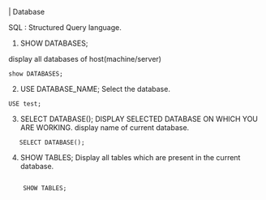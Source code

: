 

| Database

SQL : Structured Query language.



1. SHOW DATABASES; 

display all databases of host(machine/server)

``` mysql
show DATABASES;
```

2. USE DATABASE_NAME;
Select the database.

```mysql
USE test;    
```

3. SELECT DATABASE();
DISPLAY SELECTED DATABASE ON WHICH YOU ARE WORKING. display name of current database.
```
   SELECT DATABASE();
```

4. SHOW TABLES;
Display all tables which are present in the current database.
```mysql

    SHOW TABLES;
```

